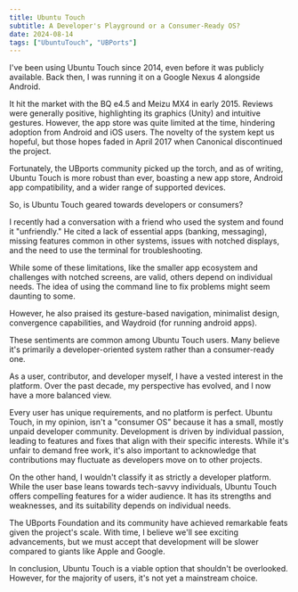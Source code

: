 ```yaml
---
title: Ubuntu Touch
subtitle: A Developer's Playground or a Consumer-Ready OS?
date: 2024-08-14
tags: ["UbuntuTouch", "UBPorts"]
---
```



I've been using Ubuntu Touch since 2014, even before it was publicly available. Back then, I was running it on a Google Nexus 4 alongside Android.

It hit the market with the BQ e4.5 and Meizu MX4 in early 2015. Reviews were generally positive, highlighting its graphics (Unity) and intuitive gestures. However, the app store was quite limited at the time, hindering adoption from Android and iOS users. The novelty of the system kept us hopeful, but those hopes faded in April 2017 when Canonical discontinued the project.

Fortunately, the UBports community picked up the torch, and as of writing, Ubuntu Touch is more robust than ever, boasting a new app store, Android app compatibility, and a wider range of supported devices.

So, is Ubuntu Touch geared towards developers or consumers?

I recently had a conversation with a friend who used the system and found it "unfriendly." He cited a lack of essential apps (banking, messaging), missing features common in other systems, issues with notched displays, and the need to use the terminal for troubleshooting.

While some of these limitations, like the smaller app ecosystem and challenges with notched screens, are valid, others depend on individual needs. The idea of using the command line to fix problems might seem daunting to some.

However, he also praised its gesture-based navigation, minimalist design, convergence capabilities, and Waydroid (for running android apps).

These sentiments are common among Ubuntu Touch users. Many believe it's primarily a developer-oriented system rather than a consumer-ready one.

As a user, contributor, and developer myself, I have a vested interest in the platform. Over the past decade, my perspective has evolved, and I now have a more balanced view.

Every user has unique requirements, and no platform is perfect. Ubuntu Touch, in my opinion, isn't a "consumer OS" because it has a small, mostly unpaid developer community. Development is driven by individual passion, leading to features and fixes that align with their specific interests. While it's unfair to demand free work, it's also important to acknowledge that contributions may fluctuate as developers move on to other projects.

On the other hand, I wouldn't classify it as strictly a developer platform. While the user base leans towards tech-savvy individuals, Ubuntu Touch offers compelling features for a wider audience. It has its strengths and weaknesses, and its suitability depends on individual needs.

The UBports Foundation and its community have achieved remarkable feats given the project's scale. With time, I believe we'll see exciting advancements, but we must accept that development will be slower compared to giants like Apple and Google.

In conclusion, Ubuntu Touch is a viable option that shouldn't be overlooked. However, for the majority of users, it's not yet a mainstream choice.

